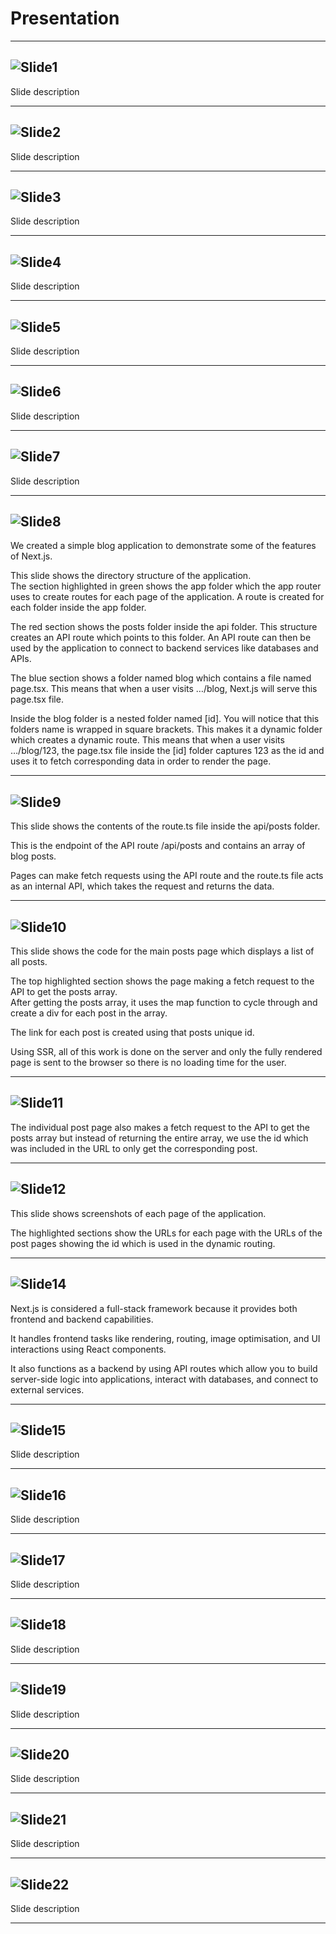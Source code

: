 # Presentation
---

![Slide1](src/assets/images/Slide1.PNG)
---

Slide description

---

![Slide2](src/assets/images/Slide2.PNG)  
---

Slide description

---

![Slide3](src/assets/images/Slide3.PNG)  
---

Slide description

---

![Slide4](src/assets/images/Slide4.PNG)
---

Slide description

---

![Slide5](src/assets/images/Slide5.PNG)
---

Slide description

---

![Slide6](src/assets/images/Slide6.PNG)
---

Slide description

---

![Slide7](src/assets/images/Slide7.PNG)
---

Slide description

---

![Slide8](src/assets/images/Slide8.PNG)
---

We created a simple blog application to demonstrate some of the features of Next.js.

This slide shows the directory structure of the application.  
The section highlighted in green shows the app folder which the app router uses to create routes for each page of the application. A route is created for each folder inside the app folder.

The red section shows the posts folder inside the api folder. This structure creates an API route which points to this folder. An API route can then be used by the application to connect to backend services like databases and APIs.

The blue section shows a folder named blog which contains a file named page.tsx. This means that when a user visits …/blog, Next.js will serve this page.tsx file.

Inside the blog folder is a nested folder named [id]. You will notice that this folders name is wrapped in square brackets. This makes it a dynamic folder which creates a dynamic route. This means that when a user visits …/blog/123, the page.tsx file inside the [id] folder captures 123 as the id and uses it to fetch corresponding data in order to render the page. 

---

![Slide9](src/assets/images/Slide9.PNG)
---

This slide shows the contents of the route.ts file inside the api/posts folder.

This is the endpoint of the API route /api/posts and contains an array of blog posts.

Pages can make fetch requests using the API route and the route.ts file acts as an internal API, which takes the request and returns the data.


---


![Slide10](src/assets/images/Slide10.PNG)
---

This slide shows the code for the main posts page which displays a list of all posts.

The top highlighted section shows the page making a fetch request to the API to get the posts array.  
After getting the posts array, it uses the map function to cycle through and create a div for each post in the array.

The link for each post is created using that posts unique id.

Using SSR, all of this work is done on the server and only the fully rendered page is sent to the browser so there is no loading time for the user.


---


![Slide11](src/assets/images/Slide11.PNG)
---

The individual post page also makes a fetch request to the API to get the posts array but instead of returning the entire array, we use the id which was included in the URL to only get the corresponding post.


---


![Slide12](src/assets/images/Slide12.PNG)
---

This slide shows screenshots of each page of the application.

The highlighted sections show the URLs for each page with the URLs of the post pages showing the id which is used in the dynamic routing.


---


![Slide14](src/assets/images/Slide14.PNG)
---

Next.js is considered a full-stack framework because it provides both frontend and backend capabilities.

It handles frontend tasks like rendering, routing, image optimisation, and UI interactions using React components.

It also functions as a backend by using API routes which allow you to build server-side logic into applications, interact with databases, and connect to external services.


---


![Slide15](src/assets/images/Slide15.PNG)
---

Slide description

---

![Slide16](src/assets/images/Slide16.PNG)
---

Slide description

---

![Slide17](src/assets/images/Slide17.PNG)
---

Slide description

---

![Slide18](src/assets/images/Slide18.PNG)
---

Slide description

---

![Slide19](src/assets/images/Slide19.PNG)
---

Slide description

---

![Slide20](src/assets/images/Slide20.PNG)
---

Slide description

---

![Slide21](src/assets/images/Slide21.PNG)
---

Slide description

---

![Slide22](src/assets/images/Slide22.PNG)
---

Slide description

---
